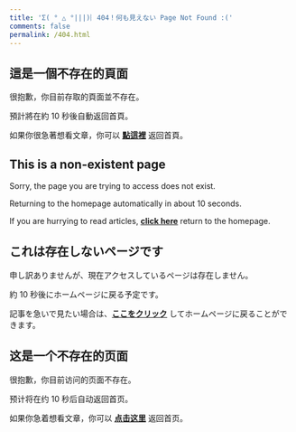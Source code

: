 ```yaml
---
title: 'Σ( ° △ °|||)︴404！何も見えない Page Not Found :('
comments: false
permalink: /404.html
---
```


## 這是一個不存在的頁面

很抱歉，你目前存取的頁面並不存在。

預計將在約 <span id="timeout">10</span> 秒後自動返回首頁。

如果你很急著想看文章，你可以 **[點這裡](https://lolicon.wtf/)** 返回首頁。

## This is a non-existent page

Sorry, the page you are trying to access does not exist.

Returning to the homepage automatically in about <span id="timeout">10</span> seconds.

If you are hurrying to read articles, **[click here](https://lolicon.wtf/)** return to the homepage.

## これは存在しないページです

申し訳ありませんが、現在アクセスしているページは存在しません。

約 <span id="timeout">10</span> 秒後にホームページに戻る予定です。

記事を急いで見たい場合は、**[ここをクリック](https://lolicon.wtf/)** してホームページに戻ることができます。

## 这是一个不存在的页面

很抱歉，你目前访问的页面不存在。

预计将在约 <span id="timeout">10</span> 秒后自动返回首页。

如果你急着想看文章，你可以 **[点击这里](https://lolicon.wtf/)** 返回首页。


<script>
let countTime = 10;

function count() {
  
  document.getElementById('timeout').textContent = countTime;
  countTime -= 1;
  if(countTime === 0){
    location.href = 'https://lolicon.wtf/'; // Your URL
  }
  setTimeout(() => {
    count();
  }, 1000);
}

count();
</script>

